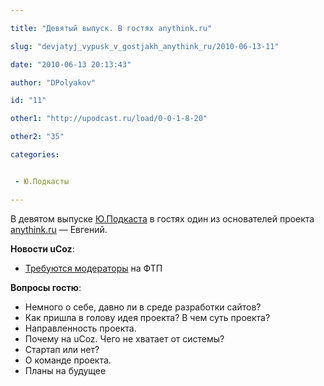 ```yaml
---

title: "Девятый выпуск. В гостях anythink.ru"

slug: "devjatyj_vypusk_v_gostjakh_anythink_ru/2010-06-13-11"

date: "2010-06-13 20:13:43"

author: "DPolyakov"

id: "11"

other1: "http://upodcast.ru/load/0-0-1-8-20"

other2: "35"

categories:


 - Ю.Подкасты

---
```

В девятом выпуске [Ю.Подкаста](http://upodcast.ru) в гостях один из основателей проекта [anythink.ru](http://anythink.ru) — Евгений.  
  
**Новости uCoz**:

*   [Требуются модераторы](http://twitter.com/ucoz_ru/status/15788443277) на ФТП

  
**Вопросы гостю**:

*   Немного о себе, давно ли в среде разработки сайтов?
*   Как пришла в голову идея проекта? В чем суть проекта?
*   Направленность проекта.
*   Почему на uCoz. Чего не хватает от системы?
*   Стартап или нет?
*   О команде проекта.
*   Планы на будущее